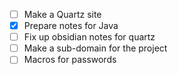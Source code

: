 - [ ] Make a Quartz site
- [x] Prepare notes for Java
- [ ] Fix up obsidian notes for quartz
- [ ] Make a sub-domain for the project
- [ ] Macros for passwords